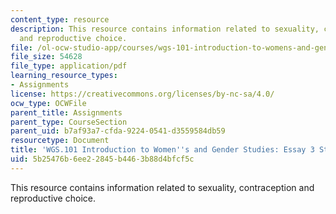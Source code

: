 ```yaml
---
content_type: resource
description: This resource contains information related to sexuality, contraception
  and reproductive choice.
file: /ol-ocw-studio-app/courses/wgs-101-introduction-to-womens-and-gender-studies-fall-2014/5b25476b6ee22845b4463b88d4bfcf5c_MITWGS_101F14_Essay3Strate.pdf
file_size: 54628
file_type: application/pdf
learning_resource_types:
- Assignments
license: https://creativecommons.org/licenses/by-nc-sa/4.0/
ocw_type: OCWFile
parent_title: Assignments
parent_type: CourseSection
parent_uid: b7af93a7-cfda-9224-0541-d3559584db59
resourcetype: Document
title: 'WGS.101 Introduction to Women''s and Gender Studies: Essay 3 Strategies'
uid: 5b25476b-6ee2-2845-b446-3b88d4bfcf5c
---
```

This resource contains information related to sexuality, contraception and reproductive choice.